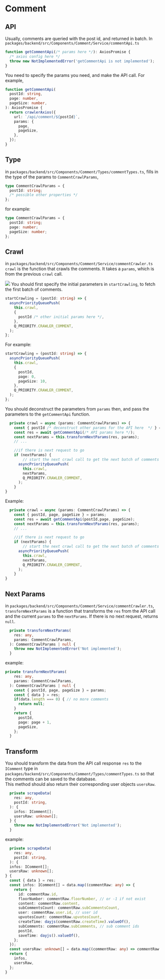 # Comment

## API

Usually, comments are queried with the post id, and returned in batch.
In `packages/backend/src/Components/Comment/Service/commentApi.ts`

```typescript
function getCommentApi(/* params here */): AxiosPromise {
  /* axios config here */
  throw new NotImplementedError('getCommentApi is not implemented');
}
```

You need to specify the params you need, and make the API call. For example,

```typescript
function getCommentApi(
  postId: string,
  page: number,
  pageSize: number,
): AxiosPromise {
  return crawlerAxios({
    url: `/api/comment/${postId}`,
    params: {
      page,
      pageSize,
    },
  });
}
```

## Type

in `packages/backend/src/Components/Comment/Types/commentTypes.ts`,
fills in the type of the params to `CommentCrawlParams`,

```typescript
type CommentCrawlParams = {
  postId: string;
  /* possible other properties */
};
```

for example:

```typescript
type CommentCrawlParams = {
  postId: string;
  page: number;
  pageSize: number;
};
```

## Crawl

in `packages/backend/src/Components/Comment/Service/commentCrawler.ts`
`crawl` is the function that crawls the comments. It takes a `params`, which is from the previous `crawl` call.

![](./comment-crawler.drawio.svg)
You should first specify the initial parameters in `startCrawling`, to fetch the first batch of comments.

```typescript
startCrawling = (postId: string) => {
  asyncPriorityQueuePush(
    this.crawl,
    {
      postId /* other initial params here */,
    },
    Q_PRIORITY.CRAWLER_COMMENT,
  );
};
```

For example:
```typescript
startCrawling = (postId: string) => {
  asyncPriorityQueuePush(
    this.crawl,
    {
      postId,
      page: 0,
      pageSize: 10,
    },
    Q_PRIORITY.CRAWLER_COMMENT,
  );
};
```

You should deconstruct the parameters from `params` then, and pass the parameters to the `getCommentApi` function.

```typescript
  private crawl = async (params: CommentCrawlParams) => {
    const { postId /* deconstruct other params for the API here  */ } = params;
    const res = await getCommentApi(/* API params here */);
    const nextParams = this.transformNextParams(res, params);
    // ...

    //if there is next request to go
    if (nextParams) {
        // start the next crawl call to get the next batch of comments
      asyncPriorityQueuePush(
        this.crawl,
        nextParams,
        Q_PRIORITY.CRAWLER_COMMENT,
      );
    }
}
```

Example:

```typescript
  private crawl = async (params: CommentCrawlParams) => {
    const { postId, page, pageSize } = params;
    const res = await getCommentApi(postId,page, pageSize);
    const nextParams = this.transformNextParams(res, params);
    // ...

    //if there is next request to go
    if (nextParams) {
        // start the next crawl call to get the next batch of comments
      asyncPriorityQueuePush(
        this.crawl,
        nextParams,
        Q_PRIORITY.CRAWLER_COMMENT,
      );
    }
}
```

## Next Params

in `packages/backend/src/Components/Comment/Service/commentCrawler.ts`, `transformNextParams` is a function that transforms the `res` from the API call and the current `params` to the `nextParams`. If there is no next request, returns `null`.

```typescript
  private transformNextParams(
    res: any,
    params: CommentCrawlParams,
  ): CommentCrawlParams | null {
    throw new NotImplementedError('Not implemented');
  }
```

example:

```typescript
private transformNextParams(
    res: any,
    params: CommentCrawlParams,
  ): CommentCrawlParams | null {
    const { postId, page, pageSize } = params;
    const { data } = res;
    if(data.length === 0) { // no more comments
      return null;
    }
    return {
      postId,
      page: page + 1,
      pageSize,
    };
  }
```

## Transform

You should transform the data from the API call response `res` to the `IComment` type in `packages/backend/src/Components/Comment/Types/commentTypes.ts` so that the comments can be saved to the database.   
This method should also return their corresponding user objects `usersRaw`.

```typescript
  private scrapeData(
    res: any,
    postId: string,
  ): {
    infos: IComment[];
    usersRaw: unknown[];
  } {
    throw new NotImplementedError('Not implemented');
  }
```

example:

```typescript
  private scrapeData(
    res: any,
    postId: string,
  ): {
  infos: IComment[];
  usersRaw: unknown[];
} {
  const { data } = res;
  const infos: IComment[] = data.map((commentRaw: any) => {
    return {
      id: commentRaw.id,
      floorNumber: commentRaw.floorNumber, // or -1 if not exist
      content: commentRaw.content,
      subCommentsCount: commentRaw.subCommentsCount,
      user: commentRaw.user.id, // user id
      upvotesCount: commentRaw.upvotesCount,
      createTime: dayjs(commentRaw.createTime).valueOf(),
      subComments: commentRaw.subComments, // sub comment ids
      postId,
      saveTime: dayjs().valueOf(),
    };
  });
  const usersRaw: unknown[] = data.map((commentRaw: any) => commentRaw.user);
  return {
    infos,
    usersRaw,
  };
}
```
